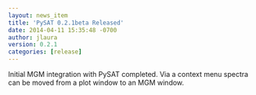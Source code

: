 ```yaml
---
layout: news_item
title: 'PySAT 0.2.1beta Released'
date: 2014-04-11 15:35:48 -0700
author: jlaura
version: 0.2.1
categories: [release]
---
```


Initial MGM integration with PySAT completed.  Via a context menu spectra can be moved from a plot window to an MGM window.
